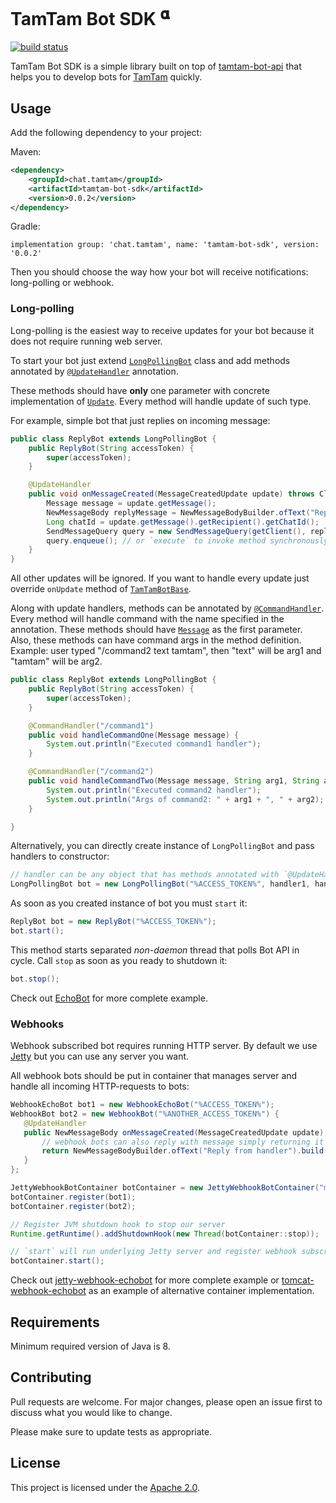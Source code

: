 # TamTam Bot SDK <sup><span title="Alpha version. Use in production at your own risk">𝛂</span></sup>

[![build status](https://github.com/tamtam-chat/tamtam-bot-sdk/workflows/Build/badge.svg?branch=master)](https://github.com/tamtam-chat/tamtam-bot-sdk/actions?query=workflow%3A%22Build%22)

TamTam Bot SDK is a simple library built on top of [tamtam-bot-api](https://github.com/tamtam-chat/tamtam-bot-api) that
helps you to develop bots for [TamTam](https://tamtam.chat) quickly.

## Usage

Add the following dependency to your project:

Maven:
```xml
<dependency>
    <groupId>chat.tamtam</groupId>
    <artifactId>tamtam-bot-sdk</artifactId>
    <version>0.0.2</version>
</dependency>
```

Gradle:
```
implementation group: 'chat.tamtam', name: 'tamtam-bot-sdk', version: '0.0.2'
```

Then you should choose the way how your bot will receive notifications: long-polling or webhook.

### Long-polling

Long-polling is the easiest way to receive updates for your bot because it does not require running web server.

To start your bot just extend [`LongPollingBot`](src/main/java/chat/tamtam/bot/longpolling/LongPollingBot.java) class and add methods annotated by [`@UpdateHandler`](src/main/java/chat/tamtam/bot/annotations/UpdateHandler.java) annotation.

These methods should have **only** one parameter with concrete implementation of [`Update`](https://github.com/tamtam-chat/tamtam-bot-api/blob/master/src/main/java/chat/tamtam/botapi/model/Update.java). Every method will handle update of such type.

For example, simple bot that just replies on incoming message:

```java
public class ReplyBot extends LongPollingBot {
    public ReplyBot(String accessToken) {
        super(accessToken);
    }

    @UpdateHandler
    public void onMessageCreated(MessageCreatedUpdate update) throws ClientException {
        Message message = update.getMessage();
        NewMessageBody replyMessage = NewMessageBodyBuilder.ofText("Reply on: " + message.getBody()).build();
        Long chatId = update.getMessage().getRecipient().getChatId();
        SendMessageQuery query = new SendMessageQuery(getClient(), replyMessage).chatId(chatId);
        query.enqueue(); // or `execute` to invoke method synchronously
    }
}
```

All other updates will be ignored. If you want to handle every update just override `onUpdate` method of [`TamTamBotBase`](src/main/java/chat/tamtam/bot/TamTamBotBase.java).

Along with update handlers, methods can be annotated by [`@CommandHandler`](src/main/java/chat/tamtam/bot/annotations/CommandHandler.java). Every method will handle command with the name specified in the annotation.
These methods should have [`Message`](https://github.com/tamtam-chat/tamtam-bot-api/blob/master/src/main/java/chat/tamtam/botapi/model/Message.java) as the first parameter. Also, these methods can have command args in the method definition. 
Example: user typed "/command2 text tamtam", then "text" will be arg1 and "tamtam" will be arg2.
```java
public class ReplyBot extends LongPollingBot {
    public ReplyBot(String accessToken) {
        super(accessToken);
    }

    @CommandHandler("/command1")
    public void handleCommandOne(Message message) {
        System.out.println("Executed command1 handler");
    }

    @CommandHandler("/command2")
    public void handleCommandTwo(Message message, String arg1, String arg2) {
        System.out.println("Executed command2 handler");
        System.out.println("Args of command2: " + arg1 + ", " + arg2);
    }

}
```

Alternatively, you can directly create instance of `LongPollingBot` and pass handlers to constructor:
```java
// handler can be any object that has methods annotated with `@UpdateHandler`
LongPollingBot bot = new LongPollingBot("%ACCESS_TOKEN%", handler1, handler2);
```

As soon as you created instance of bot you must `start` it:

```java
ReplyBot bot = new ReplyBot("%ACCESS_TOKEN%");
bot.start();
```
This method starts separated *non-daemon* thread that polls Bot API in cycle.
Call `stop` as soon as you ready to shutdown it:

```java
bot.stop();
```

Check out [EchoBot](examples/longpolling-echobot/src/main/java/chat/tamtam/echobot/Main.java) for more complete example.

### Webhooks

Webhook subscribed bot requires running HTTP server. By default we use [Jetty](https://www.eclipse.org/jetty/)
but you can use any server you want.

All webhook bots should be put in container that manages server and handle all incoming HTTP-requests to bots:

```java
WebhookEchoBot bot1 = new WebhookEchoBot("%ACCESS_TOKEN%");
WebhookBot bot2 = new WebhookBot("%ANOTHER_ACCESS_TOKEN%") {
   @UpdateHandler
   public NewMessageBody onMessageCreated(MessageCreatedUpdate update) {
       // webhook bots can also reply with message simply returning it from update handler 
       return NewMessageBodyBuilder.ofText("Reply from handler").build();
   }
};

JettyWebhookBotContainer botContainer = new JettyWebhookBotContainer("mysupercoolbot.com", 8080);
botContainer.register(bot1);
botContainer.register(bot2);

// Register JVM shutdown hook to stop our server
Runtime.getRuntime().addShutdownHook(new Thread(botContainer::stop));

// `start` will run underlying Jetty server and register webhook subscription for each bot
botContainer.start();
```

Check out [jetty-webhook-echobot](examples/jetty-webhook-echobot/src/main/java/chat/tamtam/echobot/WebhookEchoBot.java)
for more complete example or [tomcat-webhook-echobot](examples/tomcat-webhook-echobot/src/main/java/chat/tamtam/echobot/WebhookEchoBot.java)
as an example of alternative container implementation.

## Requirements

Minimum required version of Java is 8.

## Contributing

Pull requests are welcome. For major changes, please open an issue first to discuss what you would like to change.

Please make sure to update tests as appropriate.

## License

This project is licensed under the [Apache 2.0](https://www.apache.org/licenses/LICENSE-2.0).

